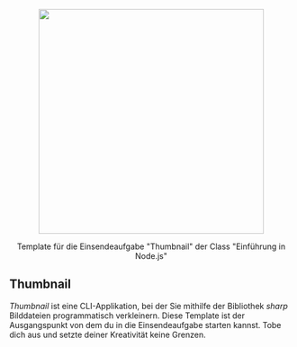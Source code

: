 <p align="center"><a href="https://www.webmasters-fernakademie.de"><img src="https://www.webmasters-fernakademie.de/images/wfa_img/logo-wfa.png?1571290125" width="400"></a></p>
<p align="center">
Template für die Einsendeaufgabe "Thumbnail" der Class "Einführung in Node.js"
</p>

## Thumbnail
*Thumbnail* ist eine CLI-Applikation, bei der Sie mithilfe der Bibliothek *sharp* Bilddateien programmatisch verkleinern. Diese Template ist der Ausgangspunkt von dem du in die Einsendeaufgabe starten kannst. Tobe dich aus und setzte deiner Kreativität keine Grenzen.
